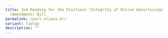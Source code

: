 ```yaml
---
title: 2nd Reading for the Elections (Integrity of Online Advertising)
  (Amendment) Bill
permalink: /parl-eliona-2r/
variant: tiptap
description: ""
---
```

